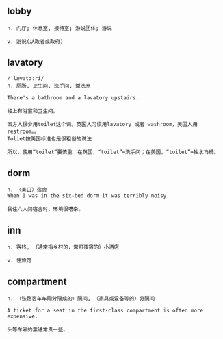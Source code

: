 ## lobby
```
n. 门厅; 休息室, 接待室; 游说团体; 游说

v. 游说(从政者或政府)
```
## lavatory
```
/'lævətɔːri/
n. 厕所, 卫生间, 洗手间, 盥洗室

There's a bathroom and a lavatory upstairs.

楼上有浴室和卫生间。

西方人很少用toilet这个词。英国人习惯用lavatory 或者 washroom，美国人用restroom。。
Toliet按美国标准也是很粗俗的说法

所以，使用“toilet”要慎重：在英国，“toilet”=洗手间；在美国，“toilet”=抽水马桶。
```

## dorm
```
n. 〈美口〉宿舍
When I was in the six-bed dorm it was terribly noisy.

我住六人间宿舍时，环境很嘈杂。
``` 

## inn
```
n. 客栈, （通常指乡村的，常可夜宿的）小酒店

v. 住旅馆
```

## compartment
```
n. （铁路客车车厢分隔成的）隔间, （家具或设备等的）分隔间

A ticket for a seat in the first-class compartment is often more expensive.

头等车厢的票通常贵一些。
```